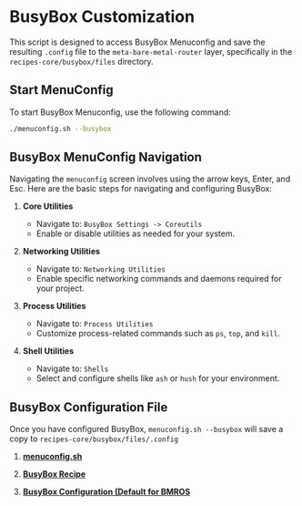 # BusyBox Customization

This script is designed to access BusyBox Menuconfig and save the resulting `.config` file to the `meta-bare-metal-router` layer, specifically in the `recipes-core/busybox/files` directory.

## Start MenuConfig

To start BusyBox Menuconfig, use the following command:

```bash
./menuconfig.sh --busybox
```

## BusyBox MenuConfig Navigation

Navigating the `menuconfig` screen involves using the arrow keys, Enter, and Esc. Here are the basic steps for navigating and configuring BusyBox:

1. **Core Utilities**
   - Navigate to: `BusyBox Settings -> Coreutils`
   - Enable or disable utilities as needed for your system.

2. **Networking Utilities**
   - Navigate to: `Networking Utilities`
   - Enable specific networking commands and daemons required for your project.

3. **Process Utilities**
   - Navigate to: `Process Utilities`
   - Customize process-related commands such as `ps`, `top`, and `kill`.

4. **Shell Utilities**
   - Navigate to: `Shells`
   - Select and configure shells like `ash` or `hush` for your environment.

## BusyBox Configuration File

Once you have configured BusyBox, `menuconfig.sh --busybox` will save a copy to `recipes-core/busybox/files/.config`

1. [**menuconfig.sh**](../../menuconfig.sh)

2. [**BusyBox Recipe**](../../yocto-meta-layers/meta-bare-metal-router/recipes-core/busybox/busybox_%25.bbappend)

3. [**BusyBox Configuration (Default for BMROS**](../../yocto-meta-layers/meta-bare-metal-router/recipes-core/busybox/files/.config)